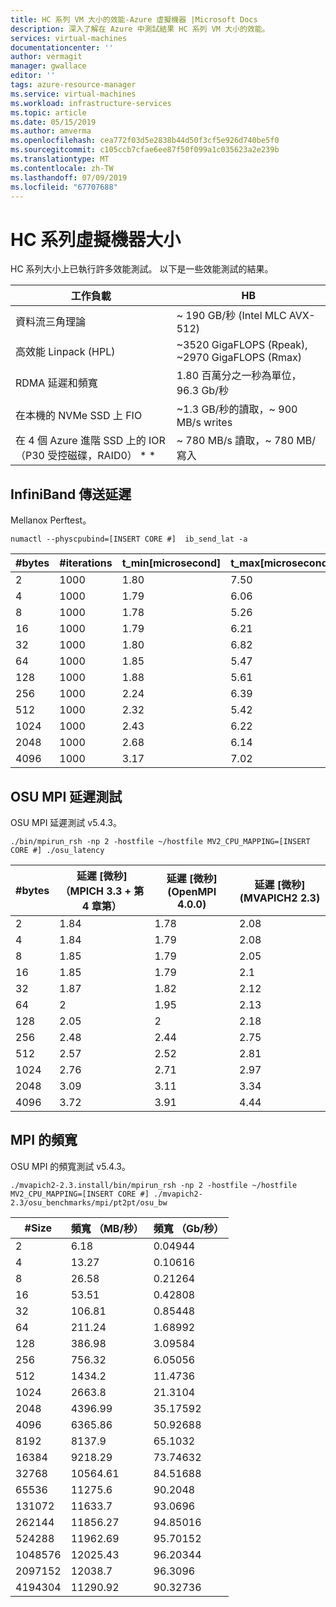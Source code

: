 ```yaml
---
title: HC 系列 VM 大小的效能-Azure 虛擬機器 |Microsoft Docs
description: 深入了解在 Azure 中測試結果 HC 系列 VM 大小的效能。
services: virtual-machines
documentationcenter: ''
author: vermagit
manager: gwallace
editor: ''
tags: azure-resource-manager
ms.service: virtual-machines
ms.workload: infrastructure-services
ms.topic: article
ms.date: 05/15/2019
ms.author: amverma
ms.openlocfilehash: cea772f03d5e2838b44d50f3cf5e926d740be5f0
ms.sourcegitcommit: c105ccb7cfae6ee87f50f099a1c035623a2e239b
ms.translationtype: MT
ms.contentlocale: zh-TW
ms.lasthandoff: 07/09/2019
ms.locfileid: "67707688"
---
```

# <a name="hc-series-virtual-machine-sizes"></a>HC 系列虛擬機器大小

HC 系列大小上已執行許多效能測試。 以下是一些效能測試的結果。

| 工作負載                                        | HB                    |
|-------------------------------------------------|-----------------------|
| 資料流三角理論                                    | ~ 190 GB/秒 (Intel MLC AVX-512)  |
| 高效能 Linpack (HPL)                  | ~3520 GigaFLOPS (Rpeak), ~2970 GigaFLOPS (Rmax) |
| RDMA 延遲和頻寬                        | 1.80 百萬分之一秒為單位，96.3 Gb/秒   |
| 在本機的 NVMe SSD 上 FIO                           | ~1.3 GB/秒的讀取，~ 900 MB/s writes |  
| 在 4 個 Azure 進階 SSD 上的 IOR （P30 受控磁碟，RAID0） * *  | ~ 780 MB/s 讀取，~ 780 MB/寫入 |

## <a name="infiniband-send-latency"></a>InfiniBand 傳送延遲

Mellanox Perftest。

```azure-cli
numactl --physcpubind=[INSERT CORE #]  ib_send_lat -a
```

|  #bytes         | #iterations     | t_min[microsecond]     | t_max[microsecond]     | t_typical[microsecond] | t_avg[microsecond]     | t_stdev[microsecond]   |
|-----------------|-----------------|-----------------|-----------------|-----------------|-----------------|-----------------|
| 2               | 1000            | 1.80            | 7.50            | 1.85            | 1.86            | 0.20            |
| 4               | 1000            | 1.79            | 6.06            | 1.83            | 1.84            | 0.20            |
| 8               | 1000            | 1.78            | 5.26            | 1.83            | 1.84            | 0.19            |
| 16              | 1000            | 1.79            | 6.21            | 1.83            | 1.84            | 0.22            |
| 32              | 1000            | 1.80            | 6.82            | 1.84            | 1.85            | $0.24            |
| 64              | 1000            | 1.85            | 5.47            | 1.88            | 1.86            | 0.12            |
| 128             | 1000            | 1.88            | 5.61            | 1.93            | 1.89            | 0.25            |
| 256             | 1000            | 2.24            | 6.39            | 2.28            | 2.02            | 0.18            |
| 512             | 1000            | 2.32            | 5.42            | 2.36            | 2.30            | 0.17            |
| 1024            | 1000            | 2.43            | 6.22            | 2.48            | 2.38            | 0.21            |
| 2048            | 1000            | 2.68            | 6.14            | 2.75            | 2.52            | 0.20            |
| 4096            | 1000            | 3.17            | 7.02            | 3.26            | 2.81            | $0.24            |

## <a name="osu-mpi-latency-test"></a>OSU MPI 延遲測試

OSU MPI 延遲測試 v5.4.3。

```azure-cli
./bin/mpirun_rsh -np 2 -hostfile ~/hostfile MV2_CPU_MAPPING=[INSERT CORE #] ./osu_latency 
```

| #bytes  | 延遲 [微秒] （MPICH 3.3 + 第 4 章第） | 延遲 [微秒] (OpenMPI 4.0.0) | 延遲 [微秒] (MVAPICH2 2.3) |
|------|----------|----------|----------|
| 2    | 1.84     | 1.78     | 2.08     |
| 4    | 1.84     | 1.79     | 2.08     |
| 8    | 1.85     | 1.79     | 2.05     |
| 16   | 1.85     | 1.79     | 2.1      |
| 32   | 1.87     | 1.82     | 2.12     |
| 64   | 2        | 1.95     | 2.13     |
| 128  | 2.05     | 2        | 2.18     |
| 256  | 2.48     | 2.44     | 2.75     |
| 512  | 2.57     | 2.52     | 2.81     |
| 1024 | 2.76     | 2.71     | 2.97     |
| 2048 | 3.09     | 3.11     | 3.34     |
| 4096 | 3.72     | 3.91     | 4.44     |

## <a name="mpi-bandwidth"></a>MPI 的頻寬

OSU MPI 的頻寬測試 v5.4.3。

```azure-cli
./mvapich2-2.3.install/bin/mpirun_rsh -np 2 -hostfile ~/hostfile MV2_CPU_MAPPING=[INSERT CORE #] ./mvapich2-2.3/osu_benchmarks/mpi/pt2pt/osu_bw
```

| #Size   | 頻寬 （MB/秒） | 頻寬 （Gb/秒） |
|---------|------------------|------------------|
| 2       | 6.18             | 0.04944          |
| 4       | 13.27            | 0.10616          |
| 8       | 26.58            | 0.21264          |
| 16      | 53.51            | 0.42808          |
| 32      | 106.81           | 0.85448          |
| 64      | 211.24           | 1.68992          |
| 128     | 386.98           | 3.09584          |
| 256     | 756.32           | 6.05056          |
| 512     | 1434.2           | 11.4736          |
| 1024    | 2663.8           | 21.3104          |
| 2048    | 4396.99          | 35.17592         |
| 4096    | 6365.86          | 50.92688         |
| 8192    | 8137.9           | 65.1032          |
| 16384   | 9218.29          | 73.74632         |
| 32768   | 10564.61         | 84.51688         |
| 65536   | 11275.6          | 90.2048          |
| 131072  | 11633.7          | 93.0696          |
| 262144  | 11856.27         | 94.85016         |
| 524288  | 11962.69         | 95.70152         |
| 1048576 | 12025.43         | 96.20344         |
| 2097152 | 12038.7          | 96.3096          |
| 4194304 | 11290.92         | 90.32736         |
